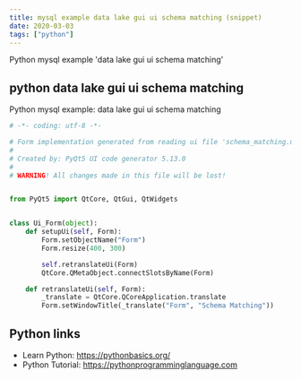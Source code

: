```yaml
---
title: mysql example data lake gui ui schema matching (snippet)
date: 2020-03-03
tags: ["python"]
---
```

Python mysql example 'data lake gui ui schema matching'


## python data lake gui ui schema matching

Python mysql example: data lake gui ui schema matching

```python
# -*- coding: utf-8 -*-

# Form implementation generated from reading ui file 'schema_matching.ui'
#
# Created by: PyQt5 UI code generator 5.13.0
#
# WARNING! All changes made in this file will be lost!


from PyQt5 import QtCore, QtGui, QtWidgets


class Ui_Form(object):
    def setupUi(self, Form):
        Form.setObjectName("Form")
        Form.resize(400, 300)

        self.retranslateUi(Form)
        QtCore.QMetaObject.connectSlotsByName(Form)

    def retranslateUi(self, Form):
        _translate = QtCore.QCoreApplication.translate
        Form.setWindowTitle(_translate("Form", "Schema Matching"))


```

## Python links

- Learn Python: https://pythonbasics.org/
- Python Tutorial: https://pythonprogramminglanguage.com
